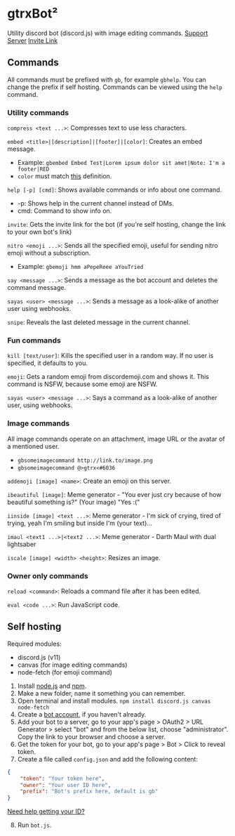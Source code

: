# gtrxBot²
Utility discord bot (discord.js) with image editing commands.
[Support Server](https://discord.gg/bRTPbpg)
[Invite Link](https://discordapp.com/api/oauth2/authorize?client_id=568738663572176916&permissions=8&scope=bot)

## Commands
All commands must be prefixed with `gb`, for example `gbhelp`. You can change the prefix if self hosting.
Commands can be viewed using the `help` command.

### Utility commands
`compress <text ...>`: Compresses text to use less characters.

`embed <title>|[description]|[footer]|[color]`: Creates an embed message.
* Example: `gbembed Embed Test|Lorem ipsum dolor sit amet|Note: I'm a footer|RED`
* `color` must match [this](https://discord.js.org/#/docs/main/stable/typedef/ColorResolvable) definition.

`help [-p] [cmd]`: Shows available commands or info about one command.
* -p: Shows help in the current channel instead of DMs.
* cmd: Command to show info on.

`invite`: Gets the invite link for the bot (if you're self hosting, change the link to your own bot's link)

`nitro <emoji ...>`: Sends all the specified emoji, useful for sending nitro emoji without a subscription.
* Example: `gbemoji hmm aPepeReee aYouTried`

`say <message ...>`: Sends a message as the bot account and deletes the command message.

`sayas <user> <message ...>`: Sends a message as a look-alike of another user using webhooks.

`snipe`: Reveals the last deleted message in the current channel.

### Fun commands
`kill [text/user]`: Kills the specified user in a random way. If no user is specified, it defaults to you.

`emoji`: Gets a random emoji from discordemoji.com and shows it. This command is NSFW, because some emoji are NSFW.

`sayas <user> <message ...>`: Says a command as a look-alike of another user, using webhooks.

### Image commands
All image commands operate on an attachment, image URL or the avatar of a mentioned user.
* `gbsomeimagecommand http://link.to/image.png`
* `gbsomeimagecommand @>gtrx<#6036`

`addemoji [image] <name>`: Create an emoji on this server.

`ibeautiful [image]`: Meme generator - "You ever just cry because of how beautiful something is?" (Your image) "Yes :("

`iinside [image] <text ...>`: Meme generator - I'm sick of crying, tired of trying, yeah I'm smiling but inside I'm (your text)...

`imaul <text1 ...>|<text2 ...>`: Meme generator - Darth Maul with dual lightsaber

`iscale [image] <width> <height>`: Resizes an image.

### Owner only commands
`reload <command>`: Reloads a command file after it has been edited.

`eval <code ...>`: Run JavaScript code.

## Self hosting
Required modules:

* discord.js (v11)
* canvas (for image editing commands)
* node-fetch (for emoji command)

1. Install [node.js](https://nodejs.org/) and [npm](http://npmjs.com).
2. Make a new folder, name it something you can remember.
3. Open terminal and install modules. `npm install discord.js canvas node-fetch`
4. Create a [bot account](https://discordapp.com/developers/applications), if you haven't already.
5. Add your bot to a server, go to your app's page > OAuth2 > URL Generator > select "bot" and from the below list, choose "administrator". Copy the link to your browser and choose a server.
6. Get the token for your bot, go to your app's page > Bot > Click to reveal token.
7. Create a file called `config.json` and add the following content:

```json
{
    "token": "Your token here",
    "owner": "Your user ID here",
    "prefix": "Bot's prefix here, default is gb"
}
```
[Need help getting your ID?](https://support.discordapp.com/hc/en-us/articles/206346498-Where-can-I-find-my-User-Server-Message-ID-)

8. Run `bot.js`.